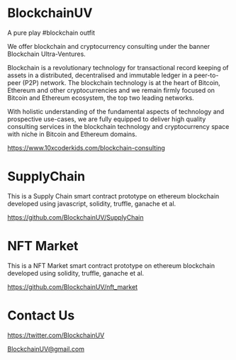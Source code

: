 # BlockchainUV

A pure play #blockchain outfit

We offer blockchain and cryptocurrency consulting under the banner Blockchain Ultra-Ventures.

Blockchain is a revolutionary technology for transactional record keeping of assets in a distributed, decentralised and immutable ledger in a peer-to-peer (P2P) network. The blockchain technology is at the heart of Bitcoin, Ethereum and other cryptocurrencies and we remain firmly focused on Bitcoin and Ethereum ecosystem, the top two leading networks.

With holistic understanding of the fundamental aspects of technology and prospective use-cases, we are fully equipped to deliver high quality consulting services in the blockchain technology and cryptocurrency space with niche in Bitcoin and Ethereum domains.

https://www.10xcoderkids.com/blockchain-consulting

# SupplyChain

This is a Supply Chain smart contract prototype on ethereum blockchain developed using javascript, solidity, truffle, ganache et al.

https://github.com/BlockchainUV/SupplyChain

# NFT Market

This is a NFT Market smart contract prototype on ethereum blockchain developed using solidity, truffle, ganache et al.

https://github.com/BlockchainUV/nft_market

# Contact Us

https://twitter.com/BlockchainUV

BlockchainUV@gmail.com
